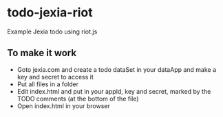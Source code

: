 # todo-jexia-riot
Example Jexia todo using riot.js 

## To make it work

- Goto jexia.com and create a todo dataSet in your dataApp and make a key and secret to access it
- Put all files in a folder
- Edit index.html and put in your appId, key and secret, marked by the TODO comments (at the bottom of the file)
- Open index.html in your browser
